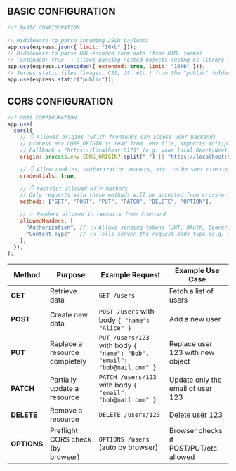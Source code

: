 ## BASIC CONFIGURATION

```js
//? BASIC CONFIGURATION

// Middleware to parse incoming JSON payloads
app.use(express.json({ limit: "16kb" }));
// Middleware to parse URL-encoded form data (from HTML forms)
// `extended: true` → allows parsing nested objects (using qs library instead of querystring)
app.use(express.urlencoded({ extended: true, limit: "16kb" }));
// Serves static files (images, CSS, JS, etc.) from the "public" folder
app.use(express.static("public"));
```

## CORS CONFIGURATION

```js
//? CORS CONFIGURATION
app.use(
  cors({
    // 👇 Allowed origins (which frontends can access your backend)
    // process.env.CORS_ORIGIN is read from .env file, supports multiple origins split by ","
    // Fallback = "https://localhost:5173" (e.g. your local React/Next app)
    origin: process.env.CORS_ORIGIN?.split(",") || "https://localhost:5173",

    // 👇 Allow cookies, authorization headers, etc. to be sent cross-origin
    credentials: true,

    // 👇 Restrict allowed HTTP methods
    // Only requests with these methods will be accepted from cross-origin
    methods: ["GET", "POST", "PUT", "PATCH", "DELETE", "OPTION"],

    // ✅ Headers allowed in requests from frontend
    allowedHeaders: [
      "Authorization", // 👈 Allows sending tokens (JWT, OAuth, Bearer token, etc.)
      "Content-Type"   // 👈 Tells server the request body type (e.g. application/json, form-data)
    ],
  }),
);
```

| Method   | Purpose                        | Example Request                             | Example Use Case                     |
|----------|--------------------------------|---------------------------------------------|---------------------------------------|
| **GET**  | Retrieve data                  | `GET /users`                                | Fetch a list of users                 |
| **POST** | Create new data                | `POST /users` with body `{ "name": "Alice" }` | Add a new user                        |
| **PUT**  | Replace a resource completely  | `PUT /users/123` with body `{ "name": "Bob", "email": "bob@mail.com" }` | Replace user 123 with new object      |
| **PATCH**| Partially update a resource    | `PATCH /users/123` with body `{ "email": "bob@mail.com" }` | Update only the email of user 123     |
| **DELETE**| Remove a resource             | `DELETE /users/123`                         | Delete user 123                       |
| **OPTIONS** | Preflight CORS check (by browser) | `OPTIONS /users` (auto by browser)          | Browser checks if POST/PUT/etc. allowed |

